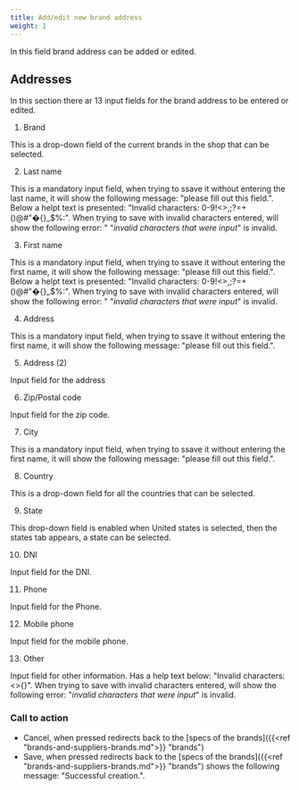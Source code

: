 ```yaml
---
title: Add/edit new brand address
weight: 1
---
```


In this field brand address can be added or edited.

##  Addresses 

In this section there ar 13 input fields for the brand address to be entered or edited.

1) Brand

This is a drop-down field of the current brands in the shop that can be selected.

2) Last name

This is a mandatory input field, when trying to ssave it without entering the last name, it will show the following message: "please fill out this field.". Below a helpt text is presented: "Invalid characters: 0-9!<>,;?=+()@#"�{}_$%:". When trying to save with invalid characters entered, will show the following error: " "*invalid characters that were input*" is invalid. 

3) First name

This is a mandatory input field, when trying to ssave it without entering the first name, it will show the following message: "please fill out this field.". Below a helpt text is presented: "Invalid characters: 0-9!<>,;?=+()@#"�{}_$%:". When trying to save with invalid characters entered, will show the following error: " "*invalid characters that were input*" is invalid. 

4) Address

This is a mandatory input field, when trying to ssave it without entering the first name, it will show the following message: "please fill out this field.".

5) Address (2)

Input field for the address

6) Zip/Postal code

Input field for the zip code.

7) City

This is a mandatory input field, when trying to ssave it without entering the first name, it will show the following message: "please fill out this field.".

8) Country

This is a drop-down field for all the countries that can be selected.

9) State  

This drop-down field is enabled when United states is selected, then the states tab appears, a state can be selected.

10) DNI

Input field for the DNI.

11) Phone

Input field for the Phone.

12) Mobile phone

Input field for the mobile phone.

13) Other

Input field for other information. Has a help text below: "Invalid characters: <>{}". When trying to save with invalid characters entered, will show the following error: "*invalid characters that were input*" is invalid. 

### Call to action

 - Cancel, when pressed redirects back to the [specs of the brands]({{<ref "brands-and-suppliers-brands.md">}} "brands") 
 - Save, when pressed redirects back to the [specs of the brands]({{<ref "brands-and-suppliers-brands.md">}} "brands") shows the following message: "Successful creation.".
